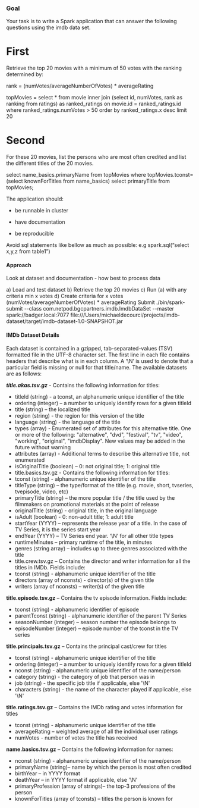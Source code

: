 ### Goal

Your task is to write a Spark application that can answer the following questions using the imdb data set.

# First
Retrieve the top 20 movies with a minimum of 50 votes with the ranking determined by:

rank = (numVotes/averageNumberOfVotes) * averageRating

topMovies = select * from movie inner join (select id, numVotes, rank as ranking from ratings) as ranked_ratings 
on movie.id = ranked_ratings.id 
where ranked_ratings.numVotes > 50
order by ranked_ratings.x desc
limit 20

# Second
For these 20 movies, list the persons who are most often credited and list the
different titles of the 20 movies.

select name_basics.primaryName from topMovies where topMovies.tconst=(select knownForTitles from name_basics)
select primaryTitle from topMovies;

The application should:

* be runnable in cluster

* have documentation

* be reproducible

Avoid sql statements like bellow as much as possible: e.g spark.sql(“select x,y,z from table1”)

#### Approach

Look at dataset and documentation - how best to process data

a) Load and test dataset 
b) Retrieve the top 20 movies
c) Run (a) with any  criteria min x votes
d) Create criteria for x votes (numVotes/averageNumberOfVotes) * averageRating
Submit
./bin/spark-submit --class com.netpod.bgcpartners.imdb.ImdbDataSet --master spark://badger.local:7077 file:///Users/michaeldecourci/projects/imdb-dataset/target/imdb-dataset-1.0-SNAPSHOT.jar


#### IMDb Dataset Details 
Each dataset is contained in a gzipped, tab-separated-values (TSV) formatted file in the UTF-8 character set. The first line in each file contains headers that describe what is in each column. A ‘\N’ is used to denote that a particular field is missing or null for that title/name. The available datasets are as follows: 

***title.akas.tsv.gz*** - Contains the following information for titles:

* titleId (string) - a tconst, an alphanumeric unique identifier of the title
* ordering (integer) – a number to uniquely identify rows for a given titleId
* title (string) – the localized title
* region (string) - the region for this version of the title
* language (string) - the language of the title
* types (array) - Enumerated set of attributes for this alternative title. One or more of the following: "alternative", "dvd", "festival", "tv", "video", "working", "original", "imdbDisplay". New values may be added in the future without warning
* attributes (array) - Additional terms to describe this alternative title, not enumerated
* isOriginalTitle (boolean) – 0: not original title; 1: original title
* title.basics.tsv.gz - Contains the following information for titles:
* tconst (string) - alphanumeric unique identifier of the title
* titleType (string) – the type/format of the title (e.g. movie, short, tvseries, tvepisode, video, etc)
* primaryTitle (string) – the more popular title / the title used by the filmmakers on promotional materials at the point of release
* originalTitle (string) - original title, in the original language
* isAdult (boolean) - 0: non-adult title; 1: adult title
* startYear (YYYY) – represents the release year of a title. In the case of TV Series, it is the series start year
* endYear (YYYY) – TV Series end year. ‘\N’ for all other title types
* runtimeMinutes – primary runtime of the title, in minutes
* genres (string array) – includes up to three genres associated with the title
* title.crew.tsv.gz – Contains the director and writer information for all the titles in IMDb. Fields include:
* tconst (string) - alphanumeric unique identifier of the title
* directors (array of nconsts) - director(s) of the given title
* writers (array of nconsts) – writer(s) of the given title

**title.episode.tsv.gz** – Contains the tv episode information. Fields include:

* tconst (string) - alphanumeric identifier of episode
* parentTconst (string) - alphanumeric identifier of the parent TV Series
* seasonNumber (integer) – season number the episode belongs to
* episodeNumber (integer) – episode number of the tconst in the TV series

**title.principals.tsv.gz** – Contains the principal cast/crew for titles
* tconst (string) - alphanumeric unique identifier of the title
* ordering (integer) – a number to uniquely identify rows for a given titleId
* nconst (string) - alphanumeric unique identifier of the name/person
* category (string) - the category of job that person was in
* job (string) - the specific job title if applicable, else '\N'
* characters (string) - the name of the character played if applicable, else '\N'

**title.ratings.tsv.gz** – Contains the IMDb rating and votes information for titles
* tconst (string) - alphanumeric unique identifier of the title
* averageRating – weighted average of all the individual user ratings
* numVotes - number of votes the title has received

**name.basics.tsv.gz** – Contains the following information for names:
* nconst (string) - alphanumeric unique identifier of the name/person
* primaryName (string)– name by which the person is most often credited
* birthYear – in YYYY format
* deathYear – in YYYY format if applicable, else '\N'
* primaryProfession (array of strings)– the top-3 professions of the person
* knownForTitles (array of tconsts) – titles the person is known for
